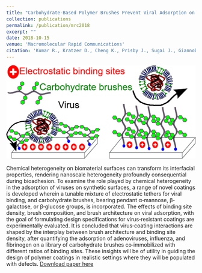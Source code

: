 ```yaml
---
title: "Carbohydrate‐Based Polymer Brushes Prevent Viral Adsorption on Electrostatically Heterogeneous Interfaces"
collection: publications
permalink: /publication/mrc2018
excerpt: ""
date: 2018-10-15
venue: 'Macromolecular Rapid Communications'
citation: 'Kumar R., Kratzer D., Cheng K., Prisby J., Sugai J., Giannobile W.V., Lahann J., (2018) Macromolecular Rapid Communications, 1800530. '
---
```


![mrc](/images/mrctocvirus.png)

Chemical heterogeneity on biomaterial surfaces can transform its interfacial properties, rendering nanoscale heterogeneity profoundly consequential during bioadhesion. To examine the role played by chemical heterogeneity in the adsorption of viruses on synthetic surfaces, a range of novel coatings is developed wherein a tunable mixture of electrostatic tethers for viral binding, and carbohydrate brushes, bearing pendant α‐mannose, β‐galactose, or β‐glucose groups, is incorporated. The effects of binding site density, brush composition, and brush architecture on viral adsorption, with the goal of formulating design specifications for virus‐resistant coatings are experimentally evaluated. It is concluded that virus‐coating interactions are shaped by the interplay between brush architecture and binding site density, after quantifying the adsorption of adenoviruses, influenza, and fibrinogen on a library of carbohydrate brushes co‐immobilized with different ratios of binding sites. These insights will be of utility in guiding the design of polymer coatings in realistic settings where they will be populated with defects.
[Download paper here](http://rmykmr.github.io/files/mrcvirus.pdf)
